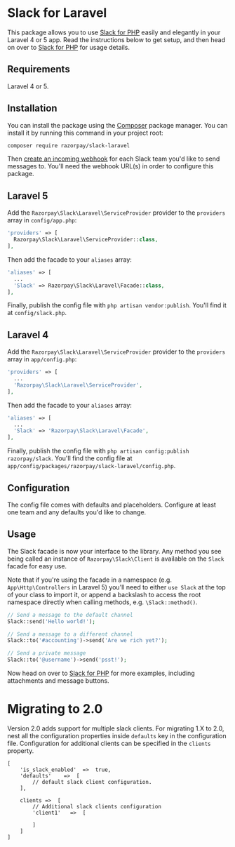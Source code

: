 # Slack for Laravel

This package allows you to use [Slack for PHP](https://github.com/razorpay/slack) easily and elegantly in your Laravel 4 or 5 app. Read the instructions below to get setup, and then head on over to [Slack for PHP](https://github.com/razorpay/slack) for usage details.

## Requirements

Laravel 4 or 5.

## Installation

You can install the package using the [Composer](https://getcomposer.org/) package manager. You can install it by running this command in your project root:

```sh
composer require razorpay/slack-laravel
```

Then [create an incoming webhook](https://my.slack.com/services/new/incoming-webhook) for each Slack team you'd like to send messages to. You'll need the webhook URL(s) in order to configure this package.

## Laravel 5

Add the `Razorpay\Slack\Laravel\ServiceProvider` provider to the `providers` array in `config/app.php`:

```php
'providers' => [
  Razorpay\Slack\Laravel\ServiceProvider::class,
],
```

Then add the facade to your `aliases` array:

```php
'aliases' => [
  ...
  'Slack' => Razorpay\Slack\Laravel\Facade::class,
],
```

Finally, publish the config file with `php artisan vendor:publish`. You'll find it at `config/slack.php`.

## Laravel 4

Add the `Razorpay\Slack\Laravel\ServiceProvider` provider to the `providers` array in `app/config.php`:

```php
'providers' => [
  ...
  'Razorpay\Slack\Laravel\ServiceProvider',
],
```

Then add the facade to your `aliases` array:

```php
'aliases' => [
  ...
  'Slack' => 'Razorpay\Slack\Laravel\Facade',
],
```

Finally, publish the config file with `php artisan config:publish razorpay/slack`. You'll find the config file at `app/config/packages/razorpay/slack-laravel/config.php`.

## Configuration

The config file comes with defaults and placeholders. Configure at least one team and any defaults you'd like to change.

## Usage

The Slack facade is now your interface to the library. Any method you see being called an instance of `Razorpay\Slack\Client` is available on the `Slack` facade for easy use.

Note that if you're using the facade in a namespace (e.g. `App\Http\Controllers` in Laravel 5) you'll need to either `use Slack` at the top of your class to import it, or append a backslash to access the root namespace directly when calling methods, e.g. `\Slack::method()`.

```php
// Send a message to the default channel
Slack::send('Hello world!');

// Send a message to a different channel
Slack::to('#accounting')->send('Are we rich yet?');

// Send a private message
Slack::to('@username')->send('psst!');
```

Now head on over to [Slack for PHP](https://github.com/razorpay/slack) for more examples, including attachments and message buttons.

# Migrating to 2.0
Version 2.0 adds support for multiple slack clients. For migrating 1.X to 2.0, nest all the configuration properties inside `defaults` key in the configuration file. Configuration for additional clients can be specified in the `clients` property.

```
[
    'is_slack_enabled'  =>  true,
    'defaults'    =>  [
        // default slack client configuration.
    ],
    
    clients =>  [
        // Additional slack clients configuration
        'client1'   =>  [
            
        ]
    ]
]
```

